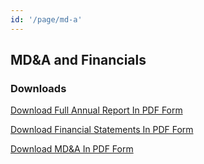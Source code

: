 ```yaml
---
id: '/page/md-a'
---
```


## MD&A and Financials

### Downloads

[Download Full Annual Report In PDF Form]({{{links.ar_pdf}}})

[Download Financial Statements In PDF Form]({{{links.fs_pdf}}})

[Download MD&A In PDF Form]({{{links.mda_pdf}}})

